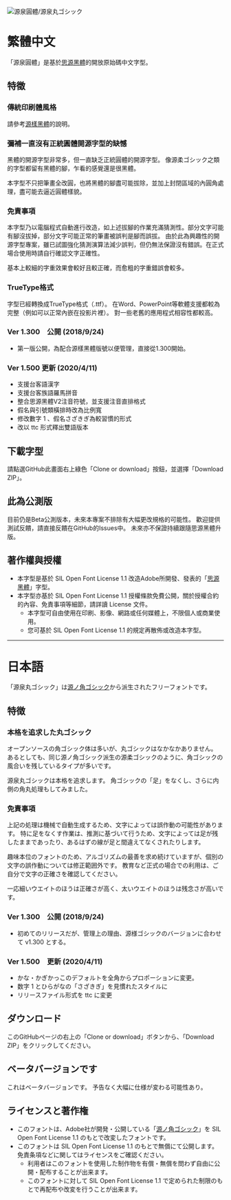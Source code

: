 ![源泉圓體/源泉丸ゴシック](https://buttaiwan.github.io/font/pics/gensen.png)

# 繁體中文

「源泉圓體」是基於[思源黑體](https://github.com/adobe-fonts/source-han-sans/)的開放原始碼中文字型。

## 特徵

### 傳統印刷體風格

請參考[源樣黑體](https://github.com/ButTaiwan/genyog-font/tree/master)的說明。

### 彌補一直沒有正統圓體開源字型的缺憾

黑體的開源字型非常多，但一直缺乏正統圓體的開源字型。
像源柔ゴシック之類的字型都留有黑體的腳，乍看的感覺還是很黑體。

本字型不只把筆畫全改圓，也將黑體的腳盡可能拔除，並加上封閉區域的內圓角處理，盡可能去逼近圓體樣貌。

### 免責事項

本字型乃以電腦程式自動進行改造，如上述拔腳的作業充滿猜測性。部分文字可能有腳沒拔掉，部分文字可能正常的筆畫被誤判是腳而誤拔。
由於此為興趣性的開源字型專案，雖已試圖強化猜測演算法減少誤判，但仍無法保證沒有錯誤。在正式場合使用時請自行確認文字正確性。

基本上較細的字重效果會較好且較正確，而愈粗的字重錯誤會較多。

### TrueType格式

字型已經轉換成TrueType格式（.ttf）。
在Word、PowerPoint等軟體支援都較為完整（例如可以正常內嵌在投影片裡）。
對一些老舊的應用程式相容性都較高。

### Ver 1.300　公開 (2018/9/24)

* 第一版公開，為配合源樣黑體版號以便管理，直接從1.300開始。

### Ver 1.500 更新 (2020/4/11)

* 支援台客語漢字
* 支援台客族語羅馬拼音
* 整合思源黑體V2注音符號，並支援注音直排格式
* 假名與引號類橫排時改為比例寬
* 修改數字 1 、假名さざきぎ為較習慣的形式
* 改以 ttc 形式釋出雙語版本

## 下載字型

請點選GitHub此畫面右上綠色「Clone or download」按鈕，並選擇「Download ZIP」。

## 此為公測版

目前仍是Beta公測版本，未來本專案不排除有大幅更改規格的可能性。
歡迎提供測試反饋，請直接反饋在GitHub的Issues中。
未來亦不保證持續跟隨思源黑體升版。

## 著作權與授權

* 本字型是基於 SIL Open Font License 1.1 改造Adobe所開發、發表的「[思源黑體](https://github.com/adobe-fonts/source-han-sans/)」字型。
* 本字型亦基於 SIL Open Font License 1.1 授權條款免費公開，關於授權合約的內容、免責事項等細節，請詳讀 License 文件。
    * 本字型可自由使用在印刷、影像、網路或任何媒體上，不限個人或商業使用。
    * 您可基於 SIL Open Font License 1.1 的規定再散佈或改造本字型。

----

# 日本語

「源泉丸ゴシック」は[源ノ角ゴシック](https://github.com/adobe-fonts/source-han-sans/)から派生されたフリーフォントです。

## 特徴

### 本格を追求した丸ゴシック

オープンソースの角ゴシック体は多いが、丸ゴシックはなかなかありません。
あるとしても、同じ源ノ角ゴシック派生の源柔ゴシックのように、角ゴシックの風合いを残しているタイプが多いです。

源泉丸ゴシックは本格を追求します。
角ゴシックの「足」をなくし、さらに内側の角丸処理もしてみました。

### 免責事項

上記の処理は機械で自動生成するため、文字によっては誤作動の可能性があります。
特に足をなくす作業は、推測に基づいて行うため、文字によっては足が残したままであったり、あるはずの線が足と間違えてなくされたりします。

趣味本位のフォントのため、アルゴリズムの最善を求め続けていますが、個別の文字の誤作動については修正範囲外です。
教育など正式の場合での利用は、ご自分で文字の正確さを確認してください。

一応細いウエイトのほうは正確さが高く、太いウエイトのほうは残念さが高いです。

### Ver 1.300　公開 (2018/9/24)

* 初めてのリリースだが、管理上の理由、源様ゴシックのバージョンに合わせて v1.300 とする。

### Ver 1.500　更新 (2020/4/11)

* かな・かぎかっこのデフォルトを全角からプロポーションに変更。
* 数字 1 とひらがなの「さざきぎ」を見慣れたスタイルに
* リリースファイル形式を ttc に変更

## ダウンロード

このGitHubページの右上の「Clone or download」ボタンから、「Download ZIP」をクリックしてください。

## ベータバージョンです

これはベータバージョンです。
予告なく大幅に仕様が変わる可能性あり。

## ライセンスと著作権

* このフォントは、Adobe社が開発・公開している「[源ノ角ゴシック](https://github.com/adobe-fonts/source-han-sans/)」を SIL Open Font License 1.1 のもとで改変したフォントです。
* このフォントは SIL Open Font License 1.1 のもとで無償にて公開します。免責条項などに関してはライセンスをご確認ください。
    * 利用者はこのフォントを使用した制作物を有償・無償を問わず自由に公開・配布することが出来ます。 　
    * このフォントに対して SIL Open Font License 1.1 で定められた制限のもとで再配布や改変を行うことが出来ます。
